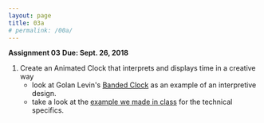 ```yaml
---
layout: page
title: 03a
# permalink: /00a/
---
```


__Assignment 03__
__Due: Sept. 26, 2018__

1. Create an Animated Clock that interprets and displays time in a creative way
    - look at Golan Levin's [Banded Clock](https://github.com/ajbajb/ARTTECH3135-fall2018/tree/master/code_day03/03_clock_GolansBanded) as an example of an interpretive design.
    - take a look at the [example we made in class](https://github.com/ajbajb/ARTTECH3135-fall2018/tree/master/code_day03/03_clock00) for the technical specifics.
